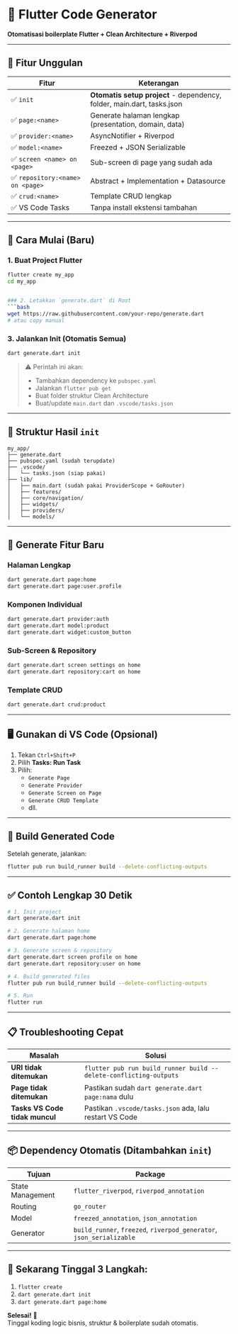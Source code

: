 
# 🚀 Flutter Code Generator  
**Otomatisasi boilerplate Flutter + Clean Architecture + Riverpod**

---

## 📌 Fitur Unggulan
| Fitur | Keterangan |
|-------|------------|
| ✅ `init` | **Otomatis setup project** - dependency, folder, main.dart, tasks.json |
| ✅ `page:<name>` | Generate halaman lengkap (presentation, domain, data) |
| ✅ `provider:<name>` | AsyncNotifier + Riverpod |
| ✅ `model:<name>` | Freezed + JSON Serializable |
| ✅ `screen <name> on <page>` | Sub-screen di page yang sudah ada |
| ✅ `repository:<name> on <page>` | Abstract + Implementation + Datasource |
| ✅ `crud:<name>` | Template CRUD lengkap |
| ✅ VS Code Tasks | Tanpa install ekstensi tambahan |

---

## 🎯 Cara Mulai (Baru)

### 1. Buat Project Flutter
```bash
flutter create my_app
cd my_app


### 2. Letakkan `generate.dart` di Root
```bash
wget https://raw.githubusercontent.com/your-repo/generate.dart
# atau copy manual
```

### 3. Jalankan Init (Otomatis Semua)
```bash
dart generate.dart init
```

> ⚠️ Perintah ini akan:
> - Tambahkan dependency ke `pubspec.yaml`
> - Jalankan `flutter pub get`
> - Buat folder struktur Clean Architecture
> - Buat/update `main.dart` dan `.vscode/tasks.json`

---

## 📂 Struktur Hasil `init`
```
my_app/
├── generate.dart
├── pubspec.yaml (sudah terupdate)
├── .vscode/
│   └── tasks.json (siap pakai)
├── lib/
│   ├── main.dart (sudah pakai ProviderScope + GoRouter)
│   ├── features/
│   ├── core/navigation/
│   ├── widgets/
│   ├── providers/
│   └── models/
```

---

## 🚀 Generate Fitur Baru

### Halaman Lengkap
```bash
dart generate.dart page:home
dart generate.dart page:user.profile
```

### Komponen Individual
```bash
dart generate.dart provider:auth
dart generate.dart model:product
dart generate.dart widget:custom_button
```

### Sub-Screen & Repository
```bash
dart generate.dart screen settings on home
dart generate.dart repository:cart on home
```

### Template CRUD
```bash
dart generate.dart crud:product
```

---

## 🖥️ Gunakan di VS Code (Opsional)

1. Tekan `Ctrl+Shift+P`
2. Pilih **Tasks: Run Task**
3. Pilih:
   - `Generate Page`
   - `Generate Provider`
   - `Generate Screen on Page`
   - `Generate CRUD Template`
   - dll.

---

## 🔧 Build Generated Code

Setelah generate, jalankan:
```bash
flutter pub run build_runner build --delete-conflicting-outputs
```

---

## ✅ Contoh Lengkap 30 Detik

```bash
# 1. Init project
dart generate.dart init

# 2. Generate halaman home
dart generate.dart page:home

# 3. Generate screen & repository
dart generate.dart screen profile on home
dart generate.dart repository:user on home

# 4. Build generated files
flutter pub run build_runner build --delete-conflicting-outputs

# 5. Run
flutter run
```

---

## 📋 Troubleshooting Cepat

| Masalah | Solusi |
|---------|--------|
| **URI tidak ditemukan** | `flutter pub run build_runner build --delete-conflicting-outputs` |
| **Page tidak ditemukan** | Pastikan sudah `dart generate.dart page:nama` dulu |
| **Tasks VS Code tidak muncul** | Pastikan `.vscode/tasks.json` ada, lalu restart VS Code |

---

## 📦 Dependency Otomatis (Ditambahkan `init`)

| Tujuan | Package |
|--------|---------|
| State Management | `flutter_riverpod`, `riverpod_annotation` |
| Routing | `go_router` |
| Model | `freezed_annotation`, `json_annotation` |
| Generator | `build_runner`, `freezed`, `riverpod_generator`, `json_serializable` |

---

## 🎉 Sekarang Tinggal 3 Langkah:
1. `flutter create`
2. `dart generate.dart init`
3. `dart generate.dart page:home`

**Selesai!** 🎉  
Tinggal koding logic bisnis, struktur & boilerplate sudah otomatis.

```
